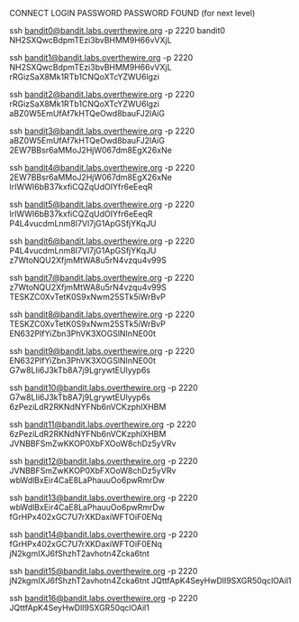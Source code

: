 CONNECT
LOGIN PASSWORD
PASSWORD FOUND (for next level)

ssh bandit0@bandit.labs.overthewire.org -p 2220
bandit0
NH2SXQwcBdpmTEzi3bvBHMM9H66vVXjL

ssh bandit1@bandit.labs.overthewire.org -p 2220
NH2SXQwcBdpmTEzi3bvBHMM9H66vVXjL
rRGizSaX8Mk1RTb1CNQoXTcYZWU6lgzi

ssh bandit2@bandit.labs.overthewire.org -p 2220
rRGizSaX8Mk1RTb1CNQoXTcYZWU6lgzi
aBZ0W5EmUfAf7kHTQeOwd8bauFJ2lAiG

ssh bandit3@bandit.labs.overthewire.org -p 2220
aBZ0W5EmUfAf7kHTQeOwd8bauFJ2lAiG
2EW7BBsr6aMMoJ2HjW067dm8EgX26xNe

ssh bandit4@bandit.labs.overthewire.org -p 2220
2EW7BBsr6aMMoJ2HjW067dm8EgX26xNe
lrIWWI6bB37kxfiCQZqUdOIYfr6eEeqR

ssh bandit5@bandit.labs.overthewire.org -p 2220
lrIWWI6bB37kxfiCQZqUdOIYfr6eEeqR
P4L4vucdmLnm8I7Vl7jG1ApGSfjYKqJU

ssh bandit6@bandit.labs.overthewire.org -p 2220
P4L4vucdmLnm8I7Vl7jG1ApGSfjYKqJU
z7WtoNQU2XfjmMtWA8u5rN4vzqu4v99S

ssh bandit7@bandit.labs.overthewire.org -p 2220
z7WtoNQU2XfjmMtWA8u5rN4vzqu4v99S
TESKZC0XvTetK0S9xNwm25STk5iWrBvP

ssh bandit8@bandit.labs.overthewire.org -p 2220
TESKZC0XvTetK0S9xNwm25STk5iWrBvP
EN632PlfYiZbn3PhVK3XOGSlNInNE00t

ssh bandit9@bandit.labs.overthewire.org -p 2220
EN632PlfYiZbn3PhVK3XOGSlNInNE00t
G7w8LIi6J3kTb8A7j9LgrywtEUlyyp6s

ssh bandit10@bandit.labs.overthewire.org -p 2220
G7w8LIi6J3kTb8A7j9LgrywtEUlyyp6s
6zPeziLdR2RKNdNYFNb6nVCKzphlXHBM

ssh bandit11@bandit.labs.overthewire.org -p 2220
6zPeziLdR2RKNdNYFNb6nVCKzphlXHBM
JVNBBFSmZwKKOP0XbFXOoW8chDz5yVRv

ssh bandit12@bandit.labs.overthewire.org -p 2220
JVNBBFSmZwKKOP0XbFXOoW8chDz5yVRv
wbWdlBxEir4CaE8LaPhauuOo6pwRmrDw

ssh bandit13@bandit.labs.overthewire.org -p 2220
wbWdlBxEir4CaE8LaPhauuOo6pwRmrDw
fGrHPx402xGC7U7rXKDaxiWFTOiF0ENq

ssh bandit14@bandit.labs.overthewire.org -p 2220
fGrHPx402xGC7U7rXKDaxiWFTOiF0ENq
jN2kgmIXJ6fShzhT2avhotn4Zcka6tnt

ssh bandit15@bandit.labs.overthewire.org -p 2220
jN2kgmIXJ6fShzhT2avhotn4Zcka6tnt
JQttfApK4SeyHwDlI9SXGR50qclOAil1

ssh bandit16@bandit.labs.overthewire.org -p 2220
JQttfApK4SeyHwDlI9SXGR50qclOAil1
